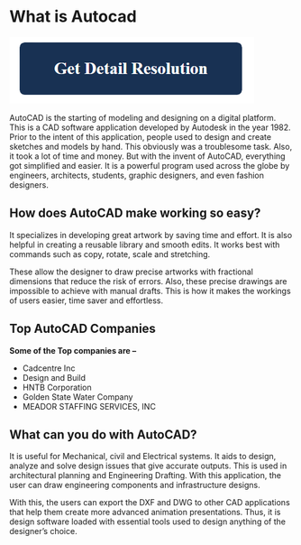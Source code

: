 # What is Autocad

[![what is autocad](blue.png)](https://github.com/metawords/what.is.autocad)


AutoCAD is the starting of modeling and designing on a digital platform. This is a CAD software application developed by Autodesk in the year 1982. Prior to the intent of this application, people used to design and create sketches and models by hand. This obviously was a troublesome task. Also, it took a lot of time and money. But with the invent of AutoCAD, everything got simplified and easier. It is a powerful program used across the globe by engineers, architects, students, graphic designers, and even fashion designers.


## How does AutoCAD make working so easy?

It specializes in developing great artwork by saving time and effort. It is also helpful in creating a reusable library and smooth edits. It works best with commands such as copy, rotate, scale and stretching.

These allow the designer to draw precise artworks with fractional dimensions that reduce the risk of errors. Also, these precise drawings are impossible to achieve with manual drafts. This is how it makes the workings of users easier, time saver and effortless.


## Top AutoCAD Companies

**Some of the Top companies are –**

* Cadcentre Inc
* Design and Build
* HNTB Corporation
* Golden State Water Company
* MEADOR STAFFING SERVICES, INC


## What can you do with AutoCAD?

It is useful for Mechanical, civil and Electrical systems. It aids to design, analyze and solve design issues that give accurate outputs. This is used in architectural planning and Engineering Drafting. With this application, the user can draw engineering components and infrastructure designs.

With this, the users can export the DXF and DWG to other CAD applications that help them create more advanced animation presentations. Thus, it is design software loaded with essential tools used to design anything of the designer’s choice.
